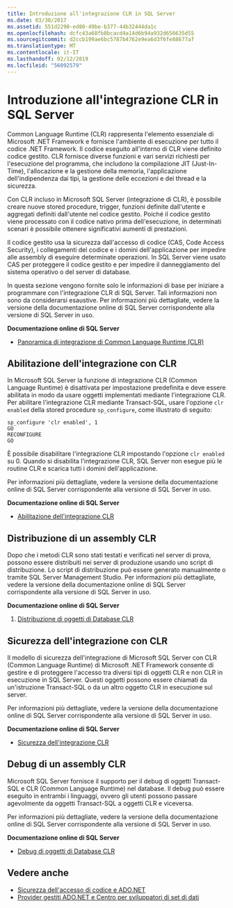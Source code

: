 ```yaml
---
title: Introduzione all'integrazione CLR in SQL Server
ms.date: 03/30/2017
ms.assetid: 551d2290-ed80-49be-b377-44b32444da1c
ms.openlocfilehash: dcfc43a68fb8bcacd4a14d6b94a932d656635d55
ms.sourcegitcommit: d2ccb199ae6bc5787b4762e9ea6d3f6fe88677af
ms.translationtype: MT
ms.contentlocale: it-IT
ms.lasthandoff: 02/12/2019
ms.locfileid: "56092579"
---
```

# <a name="introduction-to-sql-server-clr-integration"></a>Introduzione all'integrazione CLR in SQL Server
Common Language Runtime (CLR) rappresenta l'elemento essenziale di Microsoft .NET Framework e fornisce l'ambiente di esecuzione per tutto il codice .NET Framework. Il codice eseguito all'interno di CLR viene definito codice gestito. CLR fornisce diverse funzioni e vari servizi richiesti per l'esecuzione del programma, che includono la compilazione JIT (Just-In-Time), l'allocazione e la gestione della memoria, l'applicazione dell'indipendenza dai tipi, la gestione delle eccezioni e dei thread e la sicurezza.  
  
 Con CLR incluso in Microsoft SQL Server (integrazione di CLR), è possibile creare nuove stored procedure, trigger, funzioni definite dall'utente e aggregati definiti dall'utente nel codice gestito. Poiché il codice gestito viene processato con il codice nativo prima dell'esecuzione, in determinati scenari è possibile ottenere significativi aumenti di prestazioni.  
  
 Il codice gestito usa la sicurezza dall'accesso di codice (CAS, Code Access Security), i collegamenti del codice e i domini dell'applicazione per impedire alle assembly di eseguire determinate operazioni. In SQL Server viene usato CAS per proteggere il codice gestito e per impedire il danneggiamento del sistema operativo o del server di database.  
  
 In questa sezione vengono fornite solo le informazioni di base per iniziare a programmare con l'integrazione CLR di SQL Server. Tali informazioni non sono da considerarsi esaustive. Per informazioni più dettagliate, vedere la versione della documentazione online di SQL Server corrispondente alla versione di SQL Server in uso.  
  
 **Documentazione online di SQL Server**  
  
-   [Panoramica di integrazione di Common Language Runtime (CLR)](https://go.microsoft.com/fwlink/?LinkId=115242)  
  
## <a name="enabling-clr-integration"></a>Abilitazione dell'integrazione con CLR  
 In Microsoft SQL Server la funzione di integrazione CLR (Common Language Runtime) è disattivata per impostazione predefinita e deve essere abilitata in modo da usare oggetti implementati mediante l'integrazione CLR. Per abilitare l'integrazione CLR mediante Transact-SQL, usare l'opzione `clr enabled` della stored procedure `sp_configure`, come illustrato di seguito:  
  
```  
sp_configure 'clr enabled', 1  
GO  
RECONFIGURE  
GO  
```  
  
 È possibile disabilitare l'integrazione CLR impostando l'opzione `clr enabled` su 0. Quando si disabilita l'integrazione CLR, SQL Server non esegue più le routine CLR e scarica tutti i domini dell'applicazione.  
  
 Per informazioni più dettagliate, vedere la versione della documentazione online di SQL Server corrispondente alla versione di SQL Server in uso.  
  
 **Documentazione online di SQL Server**  
  
-   [Abilitazione dell'integrazione CLR](https://go.microsoft.com/fwlink/?LinkId=115230)  
  
## <a name="deploying-a-clr-assembly"></a>Distribuzione di un assembly CLR  
 Dopo che i metodi CLR sono stati testati e verificati nel server di prova, possono essere distribuiti nei server di produzione usando uno script di distribuzione. Lo script di distribuzione può essere generato manualmente o tramite SQL Server Management Studio. Per informazioni più dettagliate, vedere la versione della documentazione online di SQL Server corrispondente alla versione di SQL Server in uso.  
  
 **Documentazione online di SQL Server**  
  
1.  [Distribuzione di oggetti di Database CLR](https://go.microsoft.com/fwlink/?LinkId=115232)  
  
## <a name="clr-integration-security"></a>Sicurezza dell'integrazione con CLR  
 Il modello di sicurezza dell'integrazione di Microsoft SQL Server con CLR (Common Language Runtime) di Microsoft .NET Framework consente di gestire e di proteggere l'accesso tra diversi tipi di oggetti CLR e non CLR in esecuzione in SQL Server. Questi oggetti possono essere chiamati da un'istruzione Transact-SQL o da un altro oggetto CLR in esecuzione sul server.  
  
 Per informazioni più dettagliate, vedere la versione della documentazione online di SQL Server corrispondente alla versione di SQL Server in uso.  
  
 **Documentazione online di SQL Server**  
  
-   [Sicurezza dell'integrazione CLR](https://go.microsoft.com/fwlink/?LinkId=115234)  
  
## <a name="debugging-a-clr-assembly"></a>Debug di un assembly CLR  
 Microsoft SQL Server fornisce il supporto per il debug di oggetti Transact-SQL e CLR (Common Language Runtime) nel database. Il debug può essere eseguito in entrambi i linguaggi, ovvero gli utenti possono passare agevolmente da oggetti Transact-SQL a oggetti CLR e viceversa.  
  
 Per informazioni più dettagliate, vedere la versione della documentazione online di SQL Server corrispondente alla versione di SQL Server in uso.  
  
 **Documentazione online di SQL Server**  
  
-   [Debug di oggetti di Database CLR](https://go.microsoft.com/fwlink/?LinkId=115236)  
  
## <a name="see-also"></a>Vedere anche
- [Sicurezza dell'accesso di codice e ADO.NET](../../../../../docs/framework/data/adonet/code-access-security.md)
- [Provider gestiti ADO.NET e Centro per sviluppatori di set di dati](https://go.microsoft.com/fwlink/?LinkId=217917)
